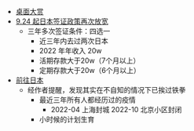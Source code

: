 - [桌面大赏](https://twitter.com/istdrc/status/1707641139740955022)
- [9.24 起日本签证政策再次放宽](https://t.co/bDVU77m2Tj)
	- 三年多次签证条件：四选一
		- 近三年内去过两次日本
		- 2022 年年收入 20w
		- 活期存款大于20w（7个月以上）
		- 定期存款大于20w（6个月以上）
- [前往日本](https://blog.rxliuli.com/p/ea7937c3bf4a4db88509943583eeeff0/)
	- 经作者提醒，发现其实在不自知的情况下已挨过铁拳
		- 最近三年所有人都经历过的疫情
			- 2022-04 上海封城
			  2022-10 北京小区封闭
		- 小时候的计划生育